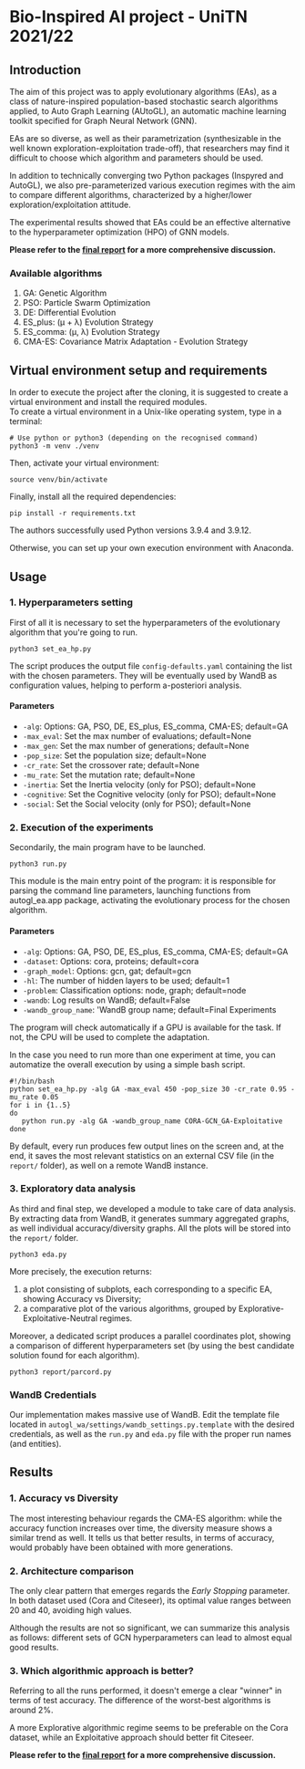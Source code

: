 # Bio-Inspired AI project - UniTN 2021/22

## Introduction

The aim of this project was to apply evolutionary algorithms (EAs), as a class of nature-inspired 
population-based stochastic search algorithms applied, to Auto Graph Learning (AUtoGL), an automatic machine 
learning toolkit specified for Graph Neural Network (GNN).

EAs are so diverse, as well as their parametrization (synthesizable in the well known exploration-exploitation 
trade-off), that researchers may find it difficult to choose which algorithm and parameters should be used.

In addition to technically converging two Python packages (Inspyred and AutoGL), we also pre-parameterized various 
execution regimes with the aim to compare different algorithms, characterized by a higher/lower exploration/exploitation 
attitude.

The experimental results showed that EAs could be an effective alternative to the hyperparameter optimization (HPO) of 
GNN models.

**Please refer to the [final report](https://github.com/s-pardox/Bio-AI-project/blob/main/report/Bio-AI_report.pdf) for 
a more comprehensive discussion.**

### Available algorithms

1. GA: Genetic Algorithm
2. PSO: Particle Swarm Optimization
3. DE: Differential Evolution
4. ES_plus: (μ + λ) Evolution Strategy
5. ES_comma: (μ, λ) Evolution Strategy
6. CMA-ES: Covariance Matrix Adaptation - Evolution Strategy

## Virtual environment setup and requirements

In order to execute the project after the cloning, it is suggested to create a virtual environment and install the 
required modules.  
To create a virtual environment in a Unix-like operating system, type in a terminal:

```
# Use python or python3 (depending on the recognised command)
python3 -m venv ./venv
```

Then, activate your virtual environment:

```
source venv/bin/activate
```

Finally, install all the required dependencies:

```
pip install -r requirements.txt
```

The authors successfully used Python versions 3.9.4 and 3.9.12.

Otherwise, you can set up your own execution environment with Anaconda.

## Usage

### 1. Hyperparameters setting

First of all it ìs necessary to set the hyperparameters of the evolutionary algorithm that you're going to run. 

```
python3 set_ea_hp.py
```

The script produces the output file `config-defaults.yaml` containing the list with the chosen parameters. They will be 
eventually used by WandB as configuration values, helping to perform a-posteriori analysis.

#### Parameters

* `-alg`: Options: GA, PSO, DE, ES_plus, ES_comma, CMA-ES; default=GA
* `-max_eval`: Set the max number of evaluations; default=None
* `-max_gen`: Set the max number of generations; default=None
* `-pop_size`: Set the population size; default=None
* `-cr_rate`: Set the crossover rate; default=None
* `-mu_rate`: Set the mutation rate; default=None
* `-inertia`: Set the Inertia velocity (only for PSO); default=None
* `-cognitive`: Set the Cognitive velocity (only for PSO); default=None
* `-social`: Set the Social velocity (only for PSO); default=None

### 2. Execution of the experiments

Secondarily, the main program have to be launched.

```
python3 run.py
```

This module is the main entry point of the program: it is responsible for parsing the command line parameters, launching
functions from autogl_ea.app package, activating the evolutionary process for the chosen algorithm.

#### Parameters

* `-alg`: Options: GA, PSO, DE, ES_plus, ES_comma, CMA-ES; default=GA
* `-dataset`: Options: cora, proteins; default=cora
* `-graph_model`: Options: gcn, gat; default=gcn
* `-hl`: The number of hidden layers to be used; default=1
* `-problem`: Classification options: node, graph; default=node
* `-wandb`: Log results on WandB; default=False
* `-wandb_group_name`: 'WandB group name; default=Final Experiments

The program will check automatically if a GPU is available for the task. If not, the CPU will be used to complete the 
adaptation.

In the case you need to run more than one experiment at time, you can automatize the overall execution by using a simple 
bash script.

```
#!/bin/bash
python set_ea_hp.py -alg GA -max_eval 450 -pop_size 30 -cr_rate 0.95 -mu_rate 0.05
for i in {1..5}
do
   python run.py -alg GA -wandb_group_name CORA-GCN_GA-Exploitative
done
```

By default, every run produces few output lines on the screen and, at the end, it saves the most relevant statistics on 
an external CSV file (in the `report/` folder), as well on a remote WandB instance.

### 3. Exploratory data analysis

As third and final step, we developed a module to take care of data analysis. By extracting data from WandB, it 
generates summary aggregated graphs, as well individual accuracy/diversity graphs. 
All the plots will be stored into the `report/` folder.

```
python3 eda.py
```

More precisely, the execution returns:
1. a plot consisting of subplots, each corresponding to a specific EA, showing Accuracy vs Diversity;
2. a comparative plot of the various algorithms, grouped by Explorative-Exploitative-Neutral regimes.

Moreover, a dedicated script produces a parallel coordinates plot, showing a comparison of different 
hyperparameters set (by using the best candidate solution found for each algorithm).

```
python3 report/parcord.py
```

### WandB Credentials

Our implementation makes massive use of WandB. Edit the template file located in `autogl_wa/settings/wandb_settings.py.template` 
with the desired credentials, as well as the `run.py` and `eda.py` file with the proper run names (and entities).

## Results

### 1. Accuracy vs Diversity

The most interesting behaviour regards the CMA-ES algorithm: while the accuracy function increases over time, 
the diversity measure shows a similar trend as well. It tells us that better results, in terms of accuracy, would
probably have been obtained with more generations.

### 2. Architecture comparison

The only clear pattern that emerges regards the *Early Stopping* parameter. In both dataset used (Cora and Citeseer), 
its optimal value ranges between 20 and 40, avoiding high values.

Although the results are not so significant, we can summarize this analysis as follows:
different sets of GCN hyperparameters can lead to almost equal good results.

### 3. Which algorithmic approach is better?

Referring to all the runs performed, it doesn't emerge a clear "winner" in terms of test accuracy.
The difference of the worst-best algorithms is around 2%.

A more Explorative algorithmic regime seems to be preferable on the Cora dataset, while an Exploitative approach should 
better fit Citeseer.

**Please refer to the [final report](https://github.com/s-pardox/Bio-AI-project/blob/main/report/Bio-AI_report.pdf) for a more 
comprehensive discussion.**

